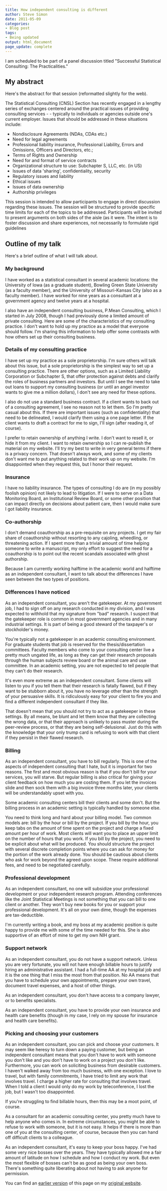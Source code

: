 ```yaml
---
title: How independent consulting is different
author: Steve Simon
date: 2011-05-09
categories:
- Blog post
tags:
- Being updated
output: html_document
page_update: complete
---
```


I am scheduled to be part of a panel discussion titled "Successful Statistical Consulting: The Practicalities." 

<!---More--->

## My abstract

Here's the abstract for that session (reformatted slightly for the web).

The Statistical Consulting (CNSL) Section has recently engaged in a lengthy series of exchanges centered around the practical issues of providing consulting services - - typically to individuals or agencies outside one's current employer. Issues that should be addressed in these situations include:

+ Nondisclosure Agreements (NDAs, CDAs etc.)
+ Need for legal agreements
+ Professional liability insurance, Professional Liability, Errors and Omissions, Officers and Directors, etc.;
+ Terms of Rights and Ownership
+ Need for and format of service contracts
+ Organizational structure to use: Subchapter S, LLC, etc. (in US)
+ Issues of data 'sharing', confidentiality, security
+ Regulatory issues and liability
+ Ethical issues
+ Issues of data ownership
+ Authorship privileges

This session is intended to allow participants to engage in direct discussion regarding these issues. The session will be structured to provide specific time limits for each of the topics to be addressed. Participants will be invited to present arguments on both sides of the aisle (as it were. The intent is to foster discussion and share experiences, not necessarily to formulate rigid guidelines

## Outline of my talk

Here's a brief outline of what I will talk about.

### My background

I have worked as a statistical consultant in several academic locations: the University of Iowa (as a graduate student), Bowling Green State University (as a faculty member), and the University of Missouri-Kansas City (also as a faculty member). I have worked for nine years as a consultant at a government agency and twelve years at a hospital.

I also have an independent consulting business, P.Mean Consulting, which I started in July 2008, though I had previously done a limited amount of private consulting. Here are some of the characteristics of my consulting practice. I don't want to hold up my practice as a model that everyone should follow. I'm sharing this information to help offer some contrasts with how others set up their consulting business.

### Details of my consulting practice

I have set up my practice as a sole proprietorship. I'm sure others will talk about this issue, but a sole proprietorship is the simplest way to set up a consulting practice. There are other options, such as a Limited Liability Corporation or Subchapter S, that offer protection against debts and clarify the roles of business partners and investors. But until I see the need to take out loans to support my consulting business (or until an angel investor wants to give me a million dollars), I don't see any need for these options.

I also do not use a standard business contract. If a client wants to back out of a consulting agreement, I see no reason not to let them. So I'm pretty casual about this. If there are important issues (such as confidentiality) that need to be delineated, I would clarify them using a one page letter. If the client wants to draft a contract for me to sign, I'll sign (after reading it, of course).

I prefer to retain ownership of anything I write. I don't want to resell it, or hide it from my client. I want to retain ownership so I can re-publish the material on my website. I'll try my best to write in very general terms if there is a privacy concern. That doesn't always work, and some of my clients don't want me to put anything related to their work up on my website. I'm disappointed when they request this, but I honor their request.

### Insurance

I have no liability insurance. The types of consulting I do are (in my possibly foolish opinion) not likely to lead to litigation. If I were to serve on a Data Monitoring Board, an Institutional Review Board, or some other position that can impact directly on decisions about patient care, then I would make sure I got liability insurance.

### Co-authorship

I don't demand coauthorship as a pre-requisite on any projects. I get my fair share of coauthorship without resorting to any cajoling, wheedling, or threatening action. If I spent more than a trivial amount of time helping someone to write a manuscript, my only effort to suggest the need for a coauthorship is to point out the recent scandals associated with ghost authorship.

Because I am currently working halftime in the academic world and halftime as an independent consultant, I want to talk about the differences I have seen between the two types of positions.

### Differences I have noticed

As an independent consultant, you aren't the gatekeeper. At my government job, I had to sign off on any research conducted in my division, and I was expected to withhold that my signature from "bad" research. I suspect that the gatekeeper role is common in most government agencies and in many industrial settings. It is part of being a good steward of the taxpayer's or stockholder's money.

You're typically not a gatekeeper in an academic consulting environment. For graduate students that job is reserved for the thesis/dissertation committees. Faculty members who come to your consulting center live a pretty much ungated life, as long as they can get their research proposals through the human subjects review board or the animal care and use committee. In an academic setting, you are not expected to tell people that they can't do their research.

It's even more extreme as an independent consultant. Some clients will listen to you if you tell them that their research is fatally flawed, but if they want to be stubborn about it, you have no leverage other than the strength of your persuasive skills. It is ridiculously easy for your client to fire you and find a different independent consultant if they like.

That doesn't mean that you should not try to act as a gatekeeper in these settings. By all means, be blunt and let them know that they are collecting the wrong data, or that their approach is unlikely to pass muster during the peer-review process, or that they are being self-delusional. Just do this with the knowledge that your only trump card is refusing to work with that client if they persist in their flawed research.

### Billing

As an independent consultant, you have to bill regularly. This is one of the aspects of independent consulting that I hate, but it is important for two reasons. The first and most obvious reason is that if you don't bill for your services, you will starve. But regular billing is also critical for giving your client feedback on how much you are costing them. If you let the invoices slide and then sock them with a big invoice three months later, your clients will be understandably upset with you.

Some academic consulting centers bill their clients and some don't. But the billing process in an academic setting is typically handled by someone else.

You need to think long and hard about your billing model. Two common models are: bill by the hour or bill by the project. If you bill by the hour, you keep tabs on the amount of time spent on the project and charge a fixed amount per hour of work. Most clients will want you to place an upper limit on the number of hours that you work. If you bill by the project, you need to be explicit about what will be produced. You should structure the project with several discrete completion points where you can ask for money for the portion of the work already done. You should be cautious about clients who ask for work beyond the agreed upon scope. These require additional fees, and need to be negotiated carefully.

### Professional development

As an independent consultant, no one will subsidize your professional development or your independent research program. Attending conferences like the Joint Statistical Meetings is not something that you can bill to one client or another. They won't buy new books for you or support your professional development. It's all on your own dime, though the expenses are tax-deductible.

I'm currently writing a book, and my boss at my academic position is quite happy to provide me with some of the time needed for this. She is also supportive of an effort of mine to get my own NIH grant.

### Support network

As an independent consultant, you do not have a support network. Unless you are very fortunate, you will not have enough billable hours to justify hiring an administrative assistant. I had a full-time AA at my hospital job and it is the one thing that I miss the most from that position. No AA means that you have to schedule your own appointments, prepare your own travel, document travel expenses, and a host of other things.

As an independent consultant, you don't have access to a company lawyer, or to benefits specialists.

As an independent consultant, you have to provide your own insurance and health care benefits (though in my case, I rely on my spouse for insurance and health care benefits).

### Picking and choosing your customers

As an independent consultant, you can pick and choose your customers. It may seem like heresy to turn down a paying customer, but being an independent consultant means that you don't have to work with someone you don't like and you don't have to work on a project you don't like. Furthermore, you can work on soliciting business from desirable customers. I haven't walked away from too much business, with one exception. I love to travel, but with family commitments, I have tried to limit any work that involves travel. I charge a higher rate for consulting that involves travel. When I told a client I would only do my work by teleconference, I lost the job, but I wasn't too disappointed.

If you're struggling to find billable hours, then this may be a moot point, of course.

As a consultant for an academic consulting center, you pretty much have to help anyone who comes in. In extreme circumstances, you might be able to refuse to work with someone, but it is not easy. It helps if there is more than one of you at the consulting center, of course, because then you can hand off difficult clients to a colleague.

As an independent consultant, it's easy to keep your boss happy. I've had some very nice bosses over the years. They have typically allowed me a fair amount of latitude on how I schedule and how I conduct my work. But even the most flexible of bosses can't be as good as being your own boss. There's something quite liberating about not having to ask anyone for permission.

You can find an [earlier version][sim1] of this page on my [original website][sim2].

[sim1]: http://www.pmean.com/11/ConsultingDifferences.html
[sim2]: http://www.pmean.com/original_site.html 
